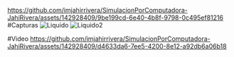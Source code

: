 
https://github.com/imjahirrivera/SimulacionPorComputadora-JahiRivera/assets/142928409/9be199cd-6e40-4b8f-9798-0c495ef81216
#Capturas
![Liquido](https://github.com/imjahirrivera/SimulacionPorComputadora-JahiRivera/assets/142928409/146a6744-13f4-45f2-95b7-606d4fff7092)
![Liquido2](https://github.com/imjahirrivera/SimulacionPorComputadora-JahiRivera/assets/142928409/bb864056-d81a-4c40-bc77-52896d32b5a6)

#Video
https://github.com/imjahirrivera/SimulacionPorComputadora-JahiRivera/assets/142928409/d4633da6-7ee5-4200-8e12-a92db6a06b18

